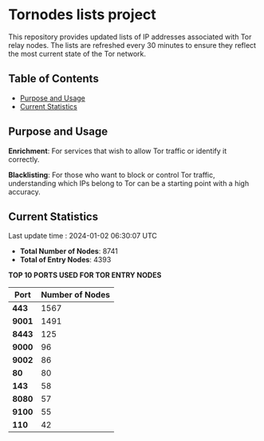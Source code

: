 # Tornodes lists project

This repository provides updated lists of IP addresses associated with Tor relay nodes. The lists are refreshed every 30 minutes to ensure they reflect the most current state of the Tor network.

## Table of Contents

- [Purpose and Usage](#purpose-and-usage)
- [Current Statistics](#current-statistics)


## Purpose and Usage

**Enrichment**: For services that wish to allow Tor traffic or identify it correctly.

**Blacklisting**: For those who want to block or control Tor traffic, understanding which IPs belong to Tor can be a starting point with a high accuracy.

## Current Statistics

Last update time : 2024-01-02 06:30:07 UTC

- **Total Number of Nodes**: 8741
- **Total of Entry Nodes**: 4393

**TOP 10 PORTS USED FOR TOR ENTRY NODES**

| **Port** | **Number of Nodes** |
|------|-----------------|
| **443**   | 1567  |
| **9001**   | 1491  |
| **8443**   | 125  |
| **9000**   | 96  |
| **9002**   | 86  |
| **80**   | 80  |
| **143**   | 58  |
| **8080**   | 57  |
| **9100**   | 55  |
| **110**   | 42  |

